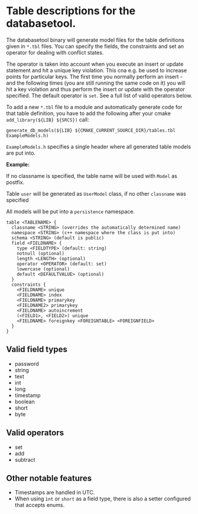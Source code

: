 # Table descriptions for the databasetool.

The databasetool binary will generate model files for the
table definitions given in `*.tbl` files. You can specify the fields,
the constraints and set an operator for dealing with conflict states.

The operator is taken into account when you execute an insert or
update statement and hit a unique key violation. This cna e.g. be used
to increase points for particular keys. The first time you normally
perform an insert - and the following times (you are still running the
same code on it) you will hit a key violation and thus perform the
insert or update with the operator specified. The default operator is
`set`. See a full list of valid operators below.

To add a new `*.tbl` file to a module and automatically generate code
for that table definition, you have to add the following after your
cmake `add_library(${LIB} ${SRCS})` call:

```
generate_db_models(${LIB} ${CMAKE_CURRENT_SOURCE_DIR}/tables.tbl ExampleModels.h)
```

`ExampleModels.h` specifies a single header where all generated table models
are put into.

**Example:**

If no classname is specified, the table name will be used with `Model` as postfix.

Table `user` will be generated as `UserModel` class, if no other `classname` was
specified

All models will be put into a `persistence` namespace.

```
table <TABLENAME> {
  classname <STRING> (overrides the automatically determined name)
  namespace <STRING> (c++ namespace where the class is put into)
  schema <STRING> (default is public)
  field <FIELDNAME> {
    type <FIELDTYPE> (default: string)
    notnull (optional)
    length <LENGTH> (optional)
    operator <OPERATOR> (default: set)
    lowercase (optional)
    default <DEFAULTVALUE> (optional)
  }
  constraints {
    <FIELDNAME> unique
    <FIELDNAME> index
    <FIELDNAME> primarykey
    <FIELDNAME2> primarykey
    <FIELDNAME> autoincrement
    (<FIELD1>, <FIELD2>) unique
    <FIELDNAME> foreignkey <FOREIGNTABLE> <FOREIGNFIELD>
  }
}
```

## Valid field types
* password
* string
* text
* int
* long
* timestamp
* boolean
* short
* byte

## Valid operators
* set
* add
* subtract

## Other notable features
* Timestamps are handled in UTC.
* When using `ìnt` or `short` as a field type, there is also a setter configured that accepts enums.
